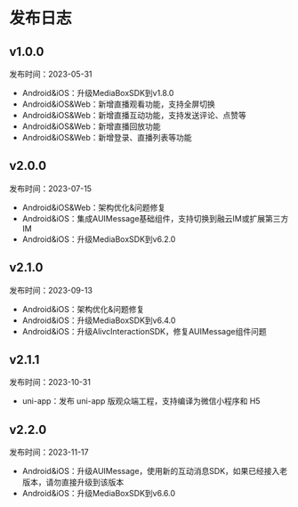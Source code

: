 # 发布日志

## v1.0.0
发布时间：2023-05-31
* Android&iOS：升级MediaBoxSDK到v1.8.0
* Android&iOS&Web：新增直播观看功能，支持全屏切换
* Android&iOS&Web：新增直播互动功能，支持发送评论、点赞等
* Android&iOS&Web：新增直播回放功能
* Android&iOS&Web：新增登录、直播列表等功能


## v2.0.0
发布时间：2023-07-15
* Android&iOS&Web：架构优化&问题修复
* Android&iOS：集成AUIMessage基础组件，支持切换到融云IM或扩展第三方IM
* Android&iOS：升级MediaBoxSDK到v6.2.0


## v2.1.0
发布时间：2023-09-13
* Android&iOS：架构优化&问题修复
* Android&iOS：升级MediaBoxSDK到v6.4.0
* Android&iOS：升级AlivcInteractionSDK，修复AUIMessage组件问题

## v2.1.1
发布时间：2023-10-31
* uni-app：发布 uni-app 版观众端工程，支持编译为微信小程序和 H5

## v2.2.0
发布时间：2023-11-17
* Android&iOS：升级AUIMessage，使用新的互动消息SDK，如果已经接入老版本，请勿直接升级到该版本
* Android&iOS：升级MediaBoxSDK到v6.6.0
